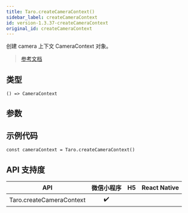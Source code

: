 ```yaml
---
title: Taro.createCameraContext()
sidebar_label: createCameraContext
id: version-1.3.37-createCameraContext
original_id: createCameraContext
---
```


创建 camera 上下文 CameraContext 对象。

> [参考文档](https://developers.weixin.qq.com/miniprogram/dev/api/media/camera/wx.createCameraContext.html)

## 类型

```tsx
() => CameraContext
```

## 参数

## 示例代码

```tsx
const cameraContext = Taro.createCameraContext()
```

## API 支持度

| API | 微信小程序 | H5 | React Native |
| :---: | :---: | :---: | :---: |
| Taro.createCameraContext | ✔️ |  |  |
